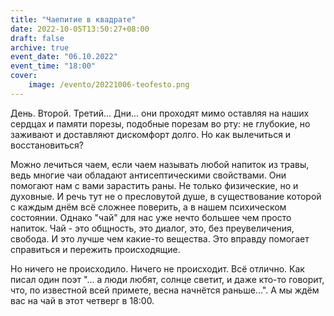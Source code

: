 ```yaml
---
title: "Чаепитие в квадрате"
date: 2022-10-05T13:50:27+08:00
draft: false
archive: true
event_date: "06.10.2022"
event_time: "18:00"
cover: 
    image: /evento/20221006-teofesto.png
---
```

День. Второй. Третий...
Дни... они проходят мимо оставляя на наших сердцах и памяти порезы, подобные порезам во рту: не глубокие, но заживают и доставляют дискомфорт долго. Но как вылечиться и восстановиться?

Можно лечиться чаем, если чаем называть любой напиток из травы, ведь многие чаи обладают антисептическими свойствами. Они помогают нам с вами зарастить раны. Не только физические, но и духовные. И речь тут не о пресловутой душе, в существование которой с каждым днём всё сложнее поверить, а в нашем психическом состоянии. Однако "чай" для нас уже нечто большее чем просто напиток. Чай - это общность, это диалог, это, без преувеличения, свобода. И это лучше чем какие-то вещества. Это вправду помогает справиться и пережить происходящие.

Но ничего не происходило. Ничего не происходит. Всё отлично. Как писал один поэт
"... а люди любят, солнце светит, и даже кто-то говорит, что, по известной всей примете, весна начнётся раньше...". А мы ждём вас на чай в этот четверг в 18:00.
